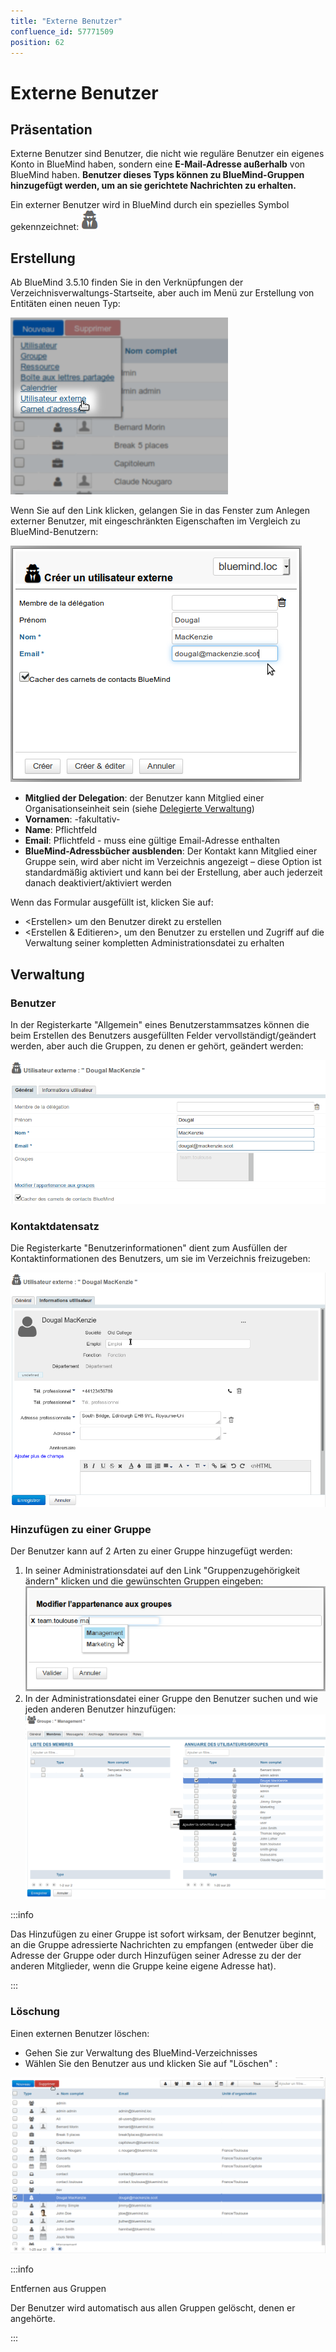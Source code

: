 ```yaml
---
title: "Externe Benutzer"
confluence_id: 57771509
position: 62
---
```

# Externe Benutzer


## Präsentation

Externe Benutzer sind Benutzer, die nicht wie reguläre Benutzer ein eigenes Konto in BlueMind haben, sondern eine **E-Mail-Adresse außerhalb** von BlueMind haben. ****Benutzer dieses Typs können zu BlueMind-Gruppen hinzugefügt werden, um an sie gerichtete Nachrichten zu erhalten.****

Ein externer Benutzer wird in BlueMind durch ein spezielles Symbol gekennzeichnet: ![](../../../attachments/57771509/57771522.png)


## Erstellung

Ab BlueMind 3.5.10 finden Sie in den Verknüpfungen der Verzeichnisverwaltungs-Startseite, aber auch im Menü zur Erstellung von Entitäten einen neuen Typ:

![](../../../attachments/57771509/57771524.png)

Wenn Sie auf den Link klicken, gelangen Sie in das Fenster zum Anlegen externer Benutzer, mit eingeschränkten Eigenschaften im Vergleich zu BlueMind-Benutzern:

![](../../../attachments/57771509/57771523.png)

- **Mitglied der Delegation**: der Benutzer kann Mitglied einer Organisationseinheit sein (siehe [Delegierte Verwaltung](/Guide_de_l_administrateur/Gestion_des_entités/Utilisateurs/L_administration_déléguée/))
- **Vornamen**: -fakultativ-
- **Name**: Pflichtfeld
- **Email**: Pflichtfeld - muss eine gültige Email-Adresse enthalten
- **BlueMind-Adressbücher ausblenden**: Der Kontakt kann Mitglied einer Gruppe sein, wird aber nicht im Verzeichnis angezeigt – diese Option ist standardmäßig aktiviert und kann bei der Erstellung, aber auch jederzeit danach deaktiviert/aktiviert werden


Wenn das Formular ausgefüllt ist, klicken Sie auf:

- &lt;Erstellen> um den Benutzer direkt zu erstellen
- &lt;Erstellen & Editieren>, um den Benutzer zu erstellen und Zugriff auf die Verwaltung seiner kompletten Administrationsdatei zu erhalten


## Verwaltung

### Benutzer

In der Registerkarte "Allgemein" eines Benutzerstammsatzes können die beim Erstellen des Benutzers ausgefüllten Felder vervollständigt/geändert werden, aber auch die Gruppen, zu denen er gehört, geändert werden:

![](../../../attachments/57771509/57771521.png)

### Kontaktdatensatz

Die Registerkarte "Benutzerinformationen" dient zum Ausfüllen der Kontaktinformationen des Benutzers, um sie im Verzeichnis freizugeben:

![](../../../attachments/57771509/57771514.png)

### Hinzufügen zu einer Gruppe

Der Benutzer kann auf 2 Arten zu einer Gruppe hinzugefügt werden:

1. In seiner Administrationsdatei auf den Link "Gruppenzugehörigkeit ändern" klicken und die gewünschten Gruppen eingeben:![](../../../attachments/57771509/57771520.png)
2. In der Administrationsdatei einer Gruppe den Benutzer suchen und wie jeden anderen Benutzer hinzufügen:![](../../../attachments/57771509/57771519.png)


:::info

Das Hinzufügen zu einer Gruppe ist sofort wirksam, der Benutzer beginnt, an die Gruppe adressierte Nachrichten zu empfangen (entweder über die Adresse der Gruppe oder durch Hinzufügen seiner Adresse zu der der anderen Mitglieder, wenn die Gruppe keine eigene Adresse hat).

:::

### Löschung

Einen externen Benutzer löschen:

- Gehen Sie zur Verwaltung des BlueMind-Verzeichnisses
- Wählen Sie den Benutzer aus und klicken Sie auf "Löschen" :


![](../../../attachments/57771509/57771518.png)


:::info

Entfernen aus Gruppen

Der Benutzer wird automatisch aus allen Gruppen gelöscht, denen er angehörte.

:::


